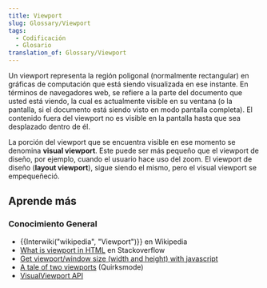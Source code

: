 ```yaml
---
title: Viewport
slug: Glossary/Viewport
tags:
  - Codificación
  - Glosario
translation_of: Glossary/Viewport
---
```


Un viewport representa la región poligonal (normalmente rectangular) en gráficas de computación que está siendo visualizada en ese instante. En términos de navegadores web, se refiere a la parte del documento que usted está viendo, la cual es actualmente visible en su ventana (o la pantalla, si el documento está siendo visto en modo pantalla completa). El contenido fuera del viewport no es visible en la pantalla hasta que sea desplazado dentro de él.

La porción del viewport que se encuentra visible en ese momento se denomina **visual viewport**. Este puede ser más pequeño que el viewport de diseño, por ejemplo, cuando el usuario hace uso del zoom. El viewport de diseño (**layout viewport**), sigue siendo el mismo, pero el visual viewport se empequeñeció.

## Aprende más

### Conocimiento General

- {{Interwiki("wikipedia", "Viewport")}} en Wikipedia
- [What is viewport in HTML](https://stackoverflow.com/questions/2939693/what-is-viewport-in-html) en Stackoverflow
- [Get viewport/window size (width and height) with javascript](https://andylangton.co.uk/blog/development/get-viewportwindow-size-width-and-height-javascript)
- [A tale of two viewports](https://www.quirksmode.org/mobile/viewports.html) (Quirksmode)
- [VisualViewport API](/en-US/docs/Web/API/Visual_Viewport_API)
